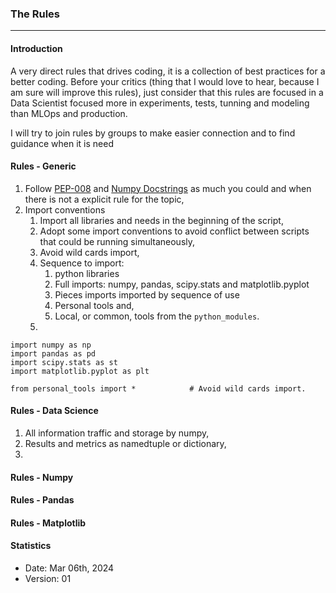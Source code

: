 ### The Rules
-----

#### Introduction
A very direct rules that drives coding, it is a collection of best practices for a better coding.
Before your critics (thing that I would love to hear, because I am sure will improve this rules), just consider that this rules are focused in a Data Scientist focused more in experiments, tests, tunning and modeling than MLOps and production.

I will try to join rules by groups to make easier connection and to find guidance when it is need

#### Rules - Generic
1. Follow [PEP-008](https://peps.python.org/pep-0008/) and [Numpy Docstrings](https://numpydoc.readthedocs.io/en/latest/format.html) as much you could and when there is not a explicit rule for the topic,
2. Import conventions
	1. Import all libraries and needs in the beginning of the script,
	2. Adopt some import conventions to avoid conflict between scripts that could be running simultaneously,
	3. Avoid wild cards import,
	4. Sequence to import:
		1. python libraries
		2. Full imports: numpy, pandas, scipy.stats and matplotlib.pyplot
		3. Pieces imports imported by sequence of use
		4. Personal tools and,
		5. Local, or common, tools from the `python_modules`.
	5. 
```
import numpy as np
import pandas as pd
import scipy.stats as st
import matplotlib.pyplot as plt

from personal_tools import * 			# Avoid wild cards import.
```

#### Rules - Data Science
1. All information traffic and storage by numpy,
2. Results and metrics as namedtuple or dictionary,
3. 

#### Rules - Numpy


#### Rules - Pandas


#### Rules - Matplotlib



#### Statistics
* Date: Mar 06th, 2024
* Version: 01





